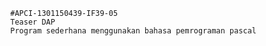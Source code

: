             #APCI-1301150439-IF39-05
            Teaser DAP
            Program sederhana menggunakan bahasa pemrograman pascal
